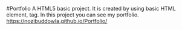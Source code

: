 #Portfolio
A HTML5 basic project. It is created by using basic HTML element, tag. In this project you can see my portfolio.
https://nozibuddowla.github.io/Portfolio/
